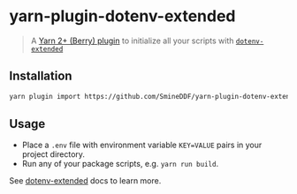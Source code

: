 # yarn-plugin-dotenv-extended

> A [Yarn 2+ (Berry) plugin](https://yarnpkg.com/features/plugins) to initialize all your scripts with [`dotenv-extended`](https://github.com/keithmorris/node-dotenv-extended)

## Installation

```sh
yarn plugin import https://github.com/SmineDDF/yarn-plugin-dotenv-extended/releases/download/3.0.0/plugin-dotenv-extended.js
```

## Usage

- Place a `.env` file with environment variable `KEY=VALUE` pairs in your project directory.
- Run any of your package scripts, e.g. `yarn run build`.

See [dotenv-extended](https://github.com/keithmorris/node-dotenv-extended) docs to learn more.
